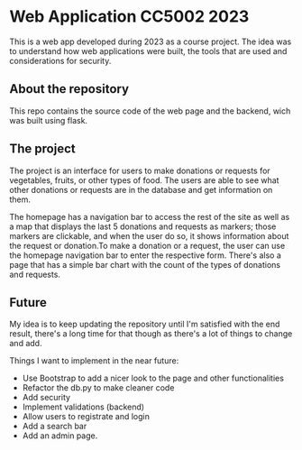 # Web Application CC5002 2023

This is a web app developed during 2023 as a course project. The idea was to understand how web applications were built, the tools that are used and considerations for security.

## About the repository 

This repo contains the source code of the web page and the backend, wich was built using flask. 

## The project 

The project is an interface for users to make donations or requests for vegetables, fruits, or other types of food. The users are able to see what other donations or requests are in the database and get information on them. 

The homepage has a navigation bar to access the rest of the site as well as a map that displays the last 5 donations and requests as markers; those markers are clickable, and when the user do so, it shows information about the request or donation.To make a donation or a request, the user can use the homepage navigation bar to enter the respective form. There's also a page that has a simple bar chart with the count of the types of donations and requests.

## Future

My idea is to keep updating the repository until I'm satisfied with the end result, there's a long time for that though as there's a lot of things to change and add.

Things I want to implement in the near future:

*  Use Bootstrap to add a nicer look to the page and other functionalities
*  Refactor the db.py to make cleaner code
*  Add security
*  Implement validations (backend)
*  Allow users to registrate and login
*  Add a search bar
*  Add an admin page.



